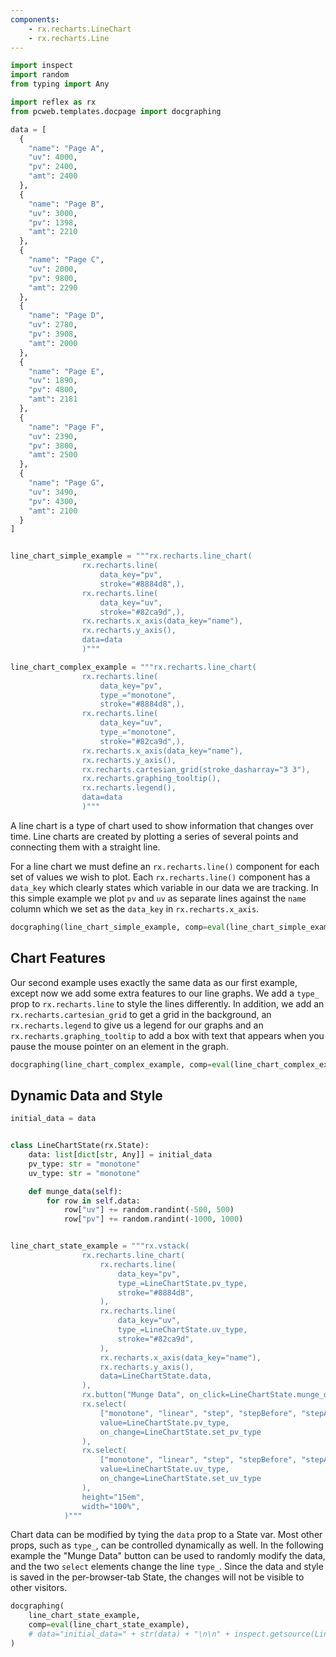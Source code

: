 ```yaml
---
components:
    - rx.recharts.LineChart
    - rx.recharts.Line
---
```


```python exec
import inspect
import random
from typing import Any

import reflex as rx
from pcweb.templates.docpage import docgraphing

data = [
  {
    "name": "Page A",
    "uv": 4000,
    "pv": 2400,
    "amt": 2400
  },
  {
    "name": "Page B",
    "uv": 3000,
    "pv": 1398,
    "amt": 2210
  },
  {
    "name": "Page C",
    "uv": 2000,
    "pv": 9800,
    "amt": 2290
  },
  {
    "name": "Page D",
    "uv": 2780,
    "pv": 3908,
    "amt": 2000
  },
  {
    "name": "Page E",
    "uv": 1890,
    "pv": 4800,
    "amt": 2181
  },
  {
    "name": "Page F",
    "uv": 2390,
    "pv": 3800,
    "amt": 2500
  },
  {
    "name": "Page G",
    "uv": 3490,
    "pv": 4300,
    "amt": 2100
  }
]


line_chart_simple_example = """rx.recharts.line_chart(
                rx.recharts.line(
                    data_key="pv",
                    stroke="#8884d8",),
                rx.recharts.line(
                    data_key="uv",
                    stroke="#82ca9d",), 
                rx.recharts.x_axis(data_key="name"), 
                rx.recharts.y_axis(),
                data=data
                )"""

line_chart_complex_example = """rx.recharts.line_chart(
                rx.recharts.line(
                    data_key="pv",
                    type_="monotone",
                    stroke="#8884d8",),
                rx.recharts.line(
                    data_key="uv",
                    type_="monotone",
                    stroke="#82ca9d",), 
                rx.recharts.x_axis(data_key="name"), 
                rx.recharts.y_axis(),
                rx.recharts.cartesian_grid(stroke_dasharray="3 3"),
                rx.recharts.graphing_tooltip(),
                rx.recharts.legend(),
                data=data
                )"""
```

A line chart is a type of chart used to show information that changes over time. Line charts are created by plotting a series of several points and connecting them with a straight line.

For a line chart we must define an `rx.recharts.line()` component for each set of values we wish to plot. Each `rx.recharts.line()` component has a `data_key` which clearly states which variable in our data we are tracking. In this simple example we plot `pv` and `uv` as separate lines against the `name` column which we set as the `data_key` in `rx.recharts.x_axis`.

```python eval
docgraphing(line_chart_simple_example, comp=eval(line_chart_simple_example), data =  "data=" + str(data))
```

## Chart Features

Our second example uses exactly the same data as our first example, except now we add some extra features to our line graphs. We add a `type_` prop to `rx.recharts.line` to style the lines differently. In addition, we add an `rx.recharts.cartesian_grid` to get a grid in the background, an `rx.recharts.legend` to give us a legend for our graphs and an `rx.recharts.graphing_tooltip` to add a box with text that appears when you pause the mouse pointer on an element in the graph.

```python eval
docgraphing(line_chart_complex_example, comp=eval(line_chart_complex_example), data =  "data=" + str(data))
```

## Dynamic Data and Style

```python exec
initial_data = data


class LineChartState(rx.State):
    data: list[dict[str, Any]] = initial_data
    pv_type: str = "monotone"
    uv_type: str = "monotone"

    def munge_data(self):
        for row in self.data:
            row["uv"] += random.randint(-500, 500)
            row["pv"] += random.randint(-1000, 1000)


line_chart_state_example = """rx.vstack(
                rx.recharts.line_chart(
                    rx.recharts.line(
                        data_key="pv",
                        type_=LineChartState.pv_type,
                        stroke="#8884d8",
                    ),
                    rx.recharts.line(
                        data_key="uv",
                        type_=LineChartState.uv_type,
                        stroke="#82ca9d",
                    ), 
                    rx.recharts.x_axis(data_key="name"), 
                    rx.recharts.y_axis(),
                    data=LineChartState.data,
                ),
                rx.button("Munge Data", on_click=LineChartState.munge_data),
                rx.select(
                    ["monotone", "linear", "step", "stepBefore", "stepAfter"],
                    value=LineChartState.pv_type,
                    on_change=LineChartState.set_pv_type
                ),
                rx.select(
                    ["monotone", "linear", "step", "stepBefore", "stepAfter"],
                    value=LineChartState.uv_type,
                    on_change=LineChartState.set_uv_type
                ),
                height="15em",
                width="100%",
            )"""
```

Chart data can be modified by tying the `data` prop to a State var. Most other
props, such as `type_`, can be controlled dynamically as well. In the following
example the "Munge Data" button can be used to randomly modify the data, and the
two `select` elements change the line `type_`. Since the data and style is saved
in the per-browser-tab State, the changes will not be visible to other visitors.

```python eval
docgraphing(
    line_chart_state_example,
    comp=eval(line_chart_state_example),
    # data="initial_data=" + str(data) + "\n\n" + inspect.getsource(LineChartState),
)
```
